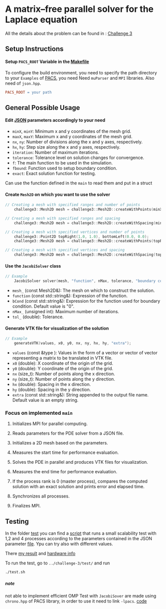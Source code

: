 # A matrix–free parallel solver for the Laplace equation

All the details about the problem can be found in : [Challenge 3](../challenge-3/doc/Challenge23-24_3.pdf)

## Setup Instructions

#### Setup `PACS_ROOT` Variable in the [Makefile](../challenge-3/src/Makefile)

To configure the build environment, you need to specify the path directory to your `Examples` of [PACS](https://github.com/pacs-course/pacs-examples.git), you need Need `muParser` and `MPI` libraries. Also need of `json.hpp`.

```makefile
PACS_ROOT = your path
```
## General Possible Usage

#### Edit [JSON](../challenge-3/data/param.json) parameters accordingly to your need

- `minX`, `minY`: Minimum x and y coordinates of the mesh grid.
- `maxX`, `maxY`: Maximum x and y coordinates of the mesh grid.
- `nx`, `ny`: Number of divisions along the x and y axes, respectively.
- `hx`, `hy`: Step size along the x and y axes, respectively.
- `iteration`: Number of maximum iterations.
- `tolerance`: Tolerance level on solution changes for convergence.
- `f`: The main function to be used in the simulation.
- `fbound`: Function used to setup boundary condition.
- `exact`: Exact solution function for testing.

Can use the function defined in the `main` to read them and put in a struct

#### Create `Mesh2D` on which you want to use the solver
```cpp
// Creating a mesh with specified ranges and number of points
    challenge3::Mesh2D mesh = challenge3::Mesh2D::createWithPoints(minX, maxX, minY, maxY, nx, ny);

// Creating a mesh with specified ranges and spacing
    challenge3::Mesh2D mesh = challenge3::Mesh2D::createWithSpacing(minX, maxX, minY, maxY, hx, hy);

// Creating a mesh with specified vertices and number of points
    challenge3::Point2D topRight(1.0, 1.0), bottomLeft(0.0, 0.0);
    challenge3::Mesh2D mesh = challenge3::Mesh2D::createWithPoints(topRight, bottomLeft, nx, ny);

// Creating a mesh with specified vertices and spacing
    challenge3::Mesh2D mesh = challenge3::Mesh2D::createWithSpacing(topRight, bottomLeft, hx, hy);
```

#### Use the `JacobiSolver` class

```cpp
// Example
    JacobiSolver solver(mesh, "function", nMax, tolerance, "boundary condition function");
```

- `mesh_` (const Mesh2D&): The mesh on which to construct the solution.
- `function` (const std::string&): Expression of the function.
- `bCond` (const std::string&): Expression for the function used for boundary condition. Default value is "0".
- `nMax_` (unsigned int): Maximum number of iterations.
- `tol_` (double): Tolerance.

#### Generate VTK file for visualization of the solution

```cpp
// Example
    generateVTK(values, x0, y0, nx, ny, hx, hy, "extra");
```

- `values` (const &type ): Values in the form of a vector or vector of vector representing a matrix to be translated in VTK file.
- `x0` (double): X coordinate of the origin of the grid.
- `y0` (double): Y coordinate of the origin of the grid.
- `nx` (size_t): Number of points along the x direction.
- `ny` (size_t): Number of points along the y direction.
- `hx` (double): Spacing in the x direction.
- `hy` (double): Spacing in the y direction.
- `extra` (const std::string&): String appended to the output file name. Default value is an empty string.



### Focus on implemented `main`

1. Initializes MPI for parallel computing.

2. Reads parameters for the PDE solver from a JSON file.

3. Initializes a 2D mesh based on the parameters.

4. Measures the start time for performance evaluation.

5. Solves the PDE in parallel and produces VTK files for visualization.

6. Measures the end time for performance evaluation.

7. If the process rank is 0 (master process), compares the computed solution with an 
exact solution and prints error and elapsed time.

8. Synchronizes all processes.

9. Finalizes MPI.

## Testing 

In the folder [test](../challenge-3/test/) you can find a [script](../challenge-3/test/test.sh) that runs a small scalability test with 1,2 and 4 processes according to the parameters contained in the JSON parameter [file](../challenge-3/data/param.json). Ypu can try also with different values.

There [my result](../challenge-3/test/my_test.md) and [hardware info](../challenge-3/HWinfo/)

To run the test, go to `../challenge-3/test/` and run

```bash
./test.sh
```
##### note
not able to implement efficient OMP
Test with `JacobiSover` are made using `chrono.hpp` of PACS library, in order to use it need to link `-lpacs`. [code](../challenge-3/test/mainTest.cpp)



